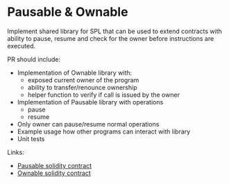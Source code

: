 # Pausable & Ownable 

Implement shared library for SPL that can be used to extend contracts with ability to pause, resume and check for the owner before instructions are executed.

PR should include:
* Implementation of Ownable library with:
    - exposed current owner of the program
    - ability to transfer/renounce ownership
    - helper function to verify if call is issued by the owner
* Implementation of Pausable library with operations
    - pause
    - resume
* Only owner can pause/resume normal operations
* Example usage how other programs can interact with library
* Unit tests 

Links: 
* [Pausable solidity contract](https://github.com/OpenZeppelin/openzeppelin-contracts/blob/24a0bc23cfe3fbc76f8f2510b78af1e948ae6651/contracts/security/Pausable.sol)
* [Ownable solidity contract](https://github.com/OpenZeppelin/openzeppelin-contracts/blob/24a0bc23cfe3fbc76f8f2510b78af1e948ae6651/contracts/access/Ownable.sol)
